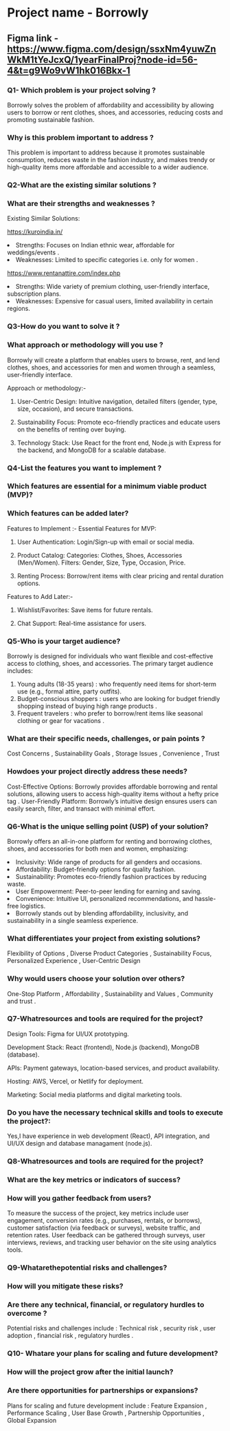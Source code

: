 # Project name - Borrowly

## Figma link - https://www.figma.com/design/ssxNm4yuwZnWkM1tYeJcxQ/1yearFinalProj?node-id=56-4&t=g9Wo9vW1hk016Bkx-1

###  Q1- Which problem is your project solving ?
Borrowly solves the problem of affordability and accessibility by allowing users to borrow or rent clothes, shoes, and accessories, reducing costs and promoting sustainable fashion.
###  Why is this problem important to address ?
This problem is important to address because it promotes sustainable consumption, reduces waste in the fashion industry, and makes trendy or high-quality items more affordable and accessible to a wider audience.


###  Q2-What are the existing similar solutions ?
### What are their strengths and weaknesses ?
Existing Similar Solutions: 

https://kuroindia.in/
    <li>Strengths: Focuses on Indian ethnic wear, affordable for weddings/events .</li>
    <li>Weaknesses: Limited to specific categories i.e. only for women .</li>


https://www.rentanattire.com/index.php
    <li>Strengths: Wide variety of premium clothing, user-friendly interface, subscription plans.</li>
    <li>Weaknesses: Expensive for casual users, limited availability in certain regions.</li>


### Q3-How do you want to solve it ?
### What approach or methodology will you use ?
Borrowly will create a platform that enables users to browse, rent, and lend clothes, shoes, and accessories for men and women through a seamless, user-friendly interface.

Approach or methodology:-
1) User-Centric Design:
Intuitive navigation, detailed filters (gender, type, size, occasion), and secure transactions.

2) Sustainability Focus:
Promote eco-friendly practices and educate users on the benefits of renting over buying.

3) Technology Stack:
Use React for the front end, Node.js with Express for the backend, and MongoDB for a scalable database.


### Q4-List the features you want to implement ?
### Which features are essential for a minimum viable product (MVP)?
### Which features can be added later?
Features to Implement :-
Essential Features for MVP:
1) User Authentication:
Login/Sign-up with email or social media.

2) Product Catalog:
Categories: Clothes, Shoes, Accessories (Men/Women).
Filters: Gender, Size, Type, Occasion, Price.

3) Renting Process:
Borrow/rent items with clear pricing and rental duration options.


Features to Add Later:-
1) Wishlist/Favorites:
Save items for future rentals.

2) Chat Support:
Real-time assistance for users.


### Q5-Who is your target audience?
Borrowly is designed for individuals who want flexible and cost-effective
access to clothing, shoes, and accessories. The primary target audience includes:
1) Young adults (18-35 years) : who frequently need items for short-term use (e.g., formal attire, party outfits).
2) Budget-conscious shoppers : users who are looking for budget friendly shopping instead of buying high range products .
3) Frequent travelers : who prefer to borrow/rent items like seasonal clothing or gear for vacations .
### What are their specific needs, challenges, or pain points ?
Cost Concerns , Sustainability Goals , Storage Issues , Convenience , Trust
###  Howdoes your project directly address these needs?
Cost-Effective Options: Borrowly provides affordable borrowing and rental solutions, allowing users to access high-quality items without a hefty price tag .
User-Friendly Platform: Borrowly’s intuitive design ensures users can easily search, filter, and transact with minimal effort.


###  Q6-What is the unique selling point (USP) of your solution?
Borrowly offers an all-in-one platform for renting and borrowing clothes, shoes, and accessories for both men and women, emphasizing:
<li>Inclusivity: Wide range of products for all genders and occasions.</li>
<li>Affordability: Budget-friendly options for quality fashion.</li>
<li>Sustainability: Promotes eco-friendly fashion practices by reducing waste.</li>
<li>User Empowerment: Peer-to-peer lending for earning and saving.</li>
<li>Convenience: Intuitive UI, personalized recommendations, and hassle-free logistics.</li>
<li>Borrowly stands out by blending affordability, inclusivity, and sustainability in a single seamless experience.</li>

### What differentiates your project from existing solutions?
Flexibility of Options , Diverse Product Categories , Sustainability Focus, Personalized Experience , User-Centric Design
### Why would users choose your solution over others?
One-Stop Platform , Affordability , Sustainability and Values , Community and trust .


###  Q7-Whatresources and tools are required for the project?
Design Tools: Figma for UI/UX prototyping.

Development Stack: React (frontend), Node.js (backend), MongoDB (database).

APIs: Payment gateways, location-based services, and product availability.

Hosting: AWS, Vercel, or Netlify for deployment.

Marketing: Social media platforms and digital marketing tools.

### Do you have the necessary technical skills and tools to execute the project?:
Yes,I have experience in web development (React), API integration, and UI/UX design and database managament (node.js).


### Q8-Whatresources and tools are required for the project?
### What are the key metrics or indicators of success?
### How will you gather feedback from users?
To measure the success of the project, key metrics include user engagement, conversion rates (e.g., purchases, rentals, or borrows), customer satisfaction (via feedback or surveys), website traffic, and retention rates. User feedback can be gathered through surveys, user interviews, reviews, and tracking user behavior on the site using analytics tools.

### Q9-Whatarethepotential risks and challenges?
### How will you mitigate these risks?
### Are there any technical, financial, or regulatory hurdles to overcome ?
Potential risks and challenges include :
Technical risk , security risk , user adoption , financial risk , regulatory hurdles .

### Q10- Whatare your plans for scaling and future development?
### How will the project grow after the initial launch?
### Are there opportunities for partnerships or expansions?
Plans for scaling and future development include :
Feature Expansion , Performance Scaling , User Base Growth , Partnership Opportunities , Global Expansion
